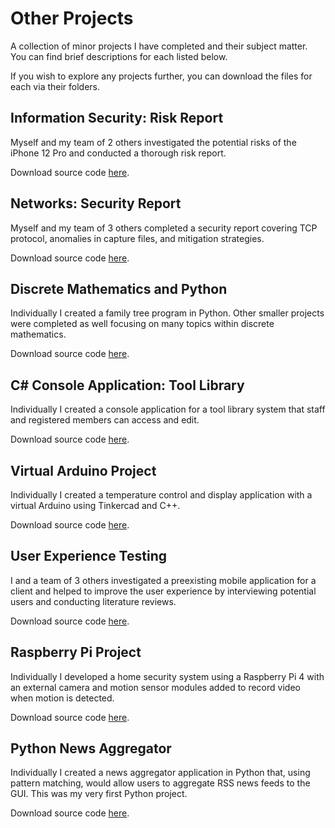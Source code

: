# Other Projects
A collection of minor projects I have completed and their subject matter.
You can find brief descriptions for each listed below. 

If you wish to explore any projects further, you can download the files for each via their folders.

## Information Security: Risk Report
Myself and my team of 2 others investigated the potential risks of the iPhone 12 Pro and conducted a thorough risk report.

Download source code [here]().

## Networks: Security Report
Myself and my team of  3 others completed a security report covering TCP protocol, anomalies in capture files, and mitigation strategies.

Download source code [here]().

## Discrete Mathematics and Python
Individually I created a family tree program in Python. Other smaller projects were completed as well focusing on many topics within discrete mathematics.

Download source code [here]().

## C# Console Application: Tool Library
Individually I created a console application for a tool library system that staff and registered members can access and edit.

Download source code [here]().

## Virtual Arduino Project
Individually I created a temperature control and display application with a virtual Arduino using Tinkercad and C++.

Download source code [here]().

## User Experience Testing
I and a team of 3 others investigated a preexisting mobile application for a client and helped to improve the user experience by interviewing potential users and conducting literature reviews.

Download source code [here]().

## Raspberry Pi Project
Individually I developed a home security system using a Raspberry Pi 4 with an external camera and motion sensor modules added to record video when motion is detected.

Download source code [here]().

## Python News Aggregator
Individually I created a news aggregator application in Python that, using pattern matching,  would allow users to aggregate RSS news feeds to the GUI. This was my very first Python project.

Download source code [here]().

